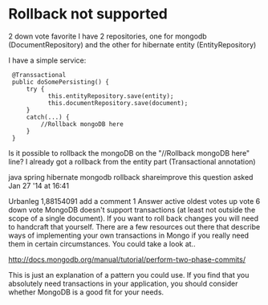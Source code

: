 Rollback not supported
======================


2
down vote
favorite
I have 2 repositories, one for mongodb (DocumentRepository) and the other for hibernate entity (EntityRepository)

I have a simple service:

```
 @Transsactional
 public doSomePersisting() {
     try {
           this.entityRepository.save(entity);
           this.documentRepository.save(document);
     }
     catch(...) {
         //Rollback mongoDB here
     }
 }
```

Is it possible to rollback the mongoDB on the "//Rollback mongoDB here" line? I already got a rollback from the entity part (Transactional annotation)

java spring hibernate mongodb rollback
shareimprove this question
asked Jan 27 '14 at 16:41

Urbanleg
1,88154091
add a comment
1 Answer
active oldest votes
up vote
6
down vote
MongoDB doesn't support transactions (at least not outside the scope of a single document). If you want to roll back changes you will need to handcraft that yourself. There are a few resources out there that describe ways of implementing your own transactions in Mongo if you really need them in certain circumstances. You could take a look at..

http://docs.mongodb.org/manual/tutorial/perform-two-phase-commits/

This is just an explanation of a pattern you could use. If you find that you absolutely need transactions in your application, you should consider whether MongoDB is a good fit for your needs.

